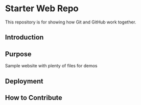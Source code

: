 
# Starter Web Repo

This repository is for showing how Git and GitHub work together.

## Introduction


## Purpose

Sample website with plenty of files for demos

## Deployment 

## How to Contribute
